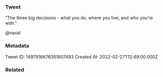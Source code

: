 ### Tweet
"The three big decisions - what you do, where you live, and who you’re with."

@naval

### Metadata
Tweet ID: 1497916676351807493
Created At: 2022-02-27T12:49:00.000Z

### Related

